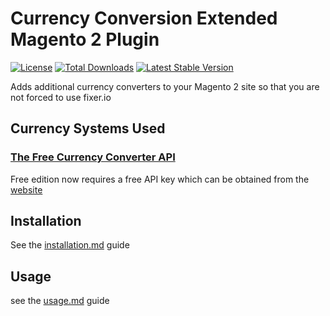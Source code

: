 # Currency Conversion Extended Magento 2 Plugin

[![License](https://poser.pugx.org/sozodesign/magento2-currencyconversionextended/license)](https://packagist.org/packages/sozodesign/magento2-currencyconversionextended)
[![Total Downloads](https://poser.pugx.org/sozodesign/magento2-currencyconversionextended/downloads)](https://packagist.org/packages/sozodesign/magento2-currencyconversionextended)
[![Latest Stable Version](https://poser.pugx.org/sozodesign/magento2-currencyconversionextended/v/stable)](https://packagist.org/packages/sozodesign/magento2-currencyconversionextended)

Adds additional currency converters to your Magento 2 site so that you are not forced to use fixer.io

## Currency Systems Used

### [The Free Currency Converter API](https://free.currencyconverterapi.com/)
Free edition now requires a free API key which can be obtained from the [website](https://free.currencyconverterapi.com/free-api-key) 

## Installation
See the [installation.md](./Guides/INSTALLATION.md) guide

## Usage
see the [usage.md](./Guides/USAGE.md) guide

